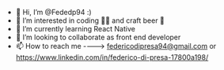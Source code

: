 - 👋 Hi, I’m @Fededp94 :)
- 👀 I’m interested in coding 👨‍💻 and craft beer 🍻
- 🌱 I’m currently learning React Native
- 💞️ I’m looking to collaborate as front end developer
- 📫 How to reach me ----> federicodipresa94@gmail.com or https://www.linkedin.com/in/federico-di-presa-17800a198/



